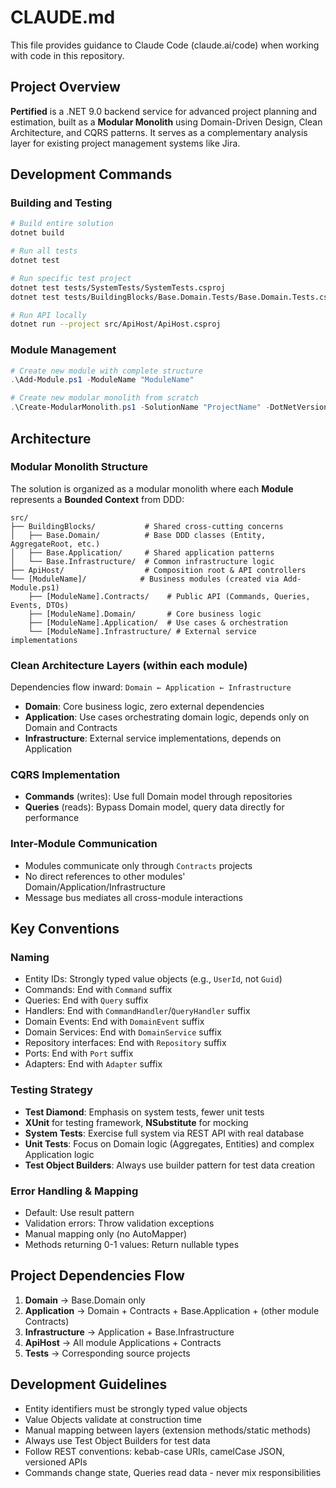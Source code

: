 # CLAUDE.md

This file provides guidance to Claude Code (claude.ai/code) when working with code in this repository.

## Project Overview

**Pertified** is a .NET 9.0 backend service for advanced project planning and estimation, built as a **Modular Monolith** using Domain-Driven Design, Clean Architecture, and CQRS patterns. It serves as a complementary analysis layer for existing project management systems like Jira.

## Development Commands

### Building and Testing
```bash
# Build entire solution
dotnet build

# Run all tests
dotnet test

# Run specific test project
dotnet test tests/SystemTests/SystemTests.csproj
dotnet test tests/BuildingBlocks/Base.Domain.Tests/Base.Domain.Tests.csproj

# Run API locally
dotnet run --project src/ApiHost/ApiHost.csproj
```

### Module Management
```powershell
# Create new module with complete structure
.\Add-Module.ps1 -ModuleName "ModuleName"

# Create new modular monolith from scratch
.\Create-ModularMonolith.ps1 -SolutionName "ProjectName" -DotNetVersion "net9.0"
```

## Architecture

### Modular Monolith Structure
The solution is organized as a modular monolith where each **Module** represents a **Bounded Context** from DDD:

```
src/
├── BuildingBlocks/           # Shared cross-cutting concerns
│   ├── Base.Domain/          # Base DDD classes (Entity, AggregateRoot, etc.)
│   ├── Base.Application/     # Shared application patterns
│   └── Base.Infrastructure/  # Common infrastructure logic
├── ApiHost/                  # Composition root & API controllers
└── [ModuleName]/            # Business modules (created via Add-Module.ps1)
    ├── [ModuleName].Contracts/    # Public API (Commands, Queries, Events, DTOs)
    ├── [ModuleName].Domain/       # Core business logic
    ├── [ModuleName].Application/  # Use cases & orchestration
    └── [ModuleName].Infrastructure/ # External service implementations
```

### Clean Architecture Layers (within each module)
Dependencies flow inward: `Domain ← Application ← Infrastructure`

- **Domain**: Core business logic, zero external dependencies
- **Application**: Use cases orchestrating domain logic, depends only on Domain and Contracts
- **Infrastructure**: External service implementations, depends on Application

### CQRS Implementation
- **Commands** (writes): Use full Domain model through repositories
- **Queries** (reads): Bypass Domain model, query data directly for performance

### Inter-Module Communication
- Modules communicate only through `Contracts` projects
- No direct references to other modules' Domain/Application/Infrastructure
- Message bus mediates all cross-module interactions

## Key Conventions

### Naming
- Entity IDs: Strongly typed value objects (e.g., `UserId`, not `Guid`)
- Commands: End with `Command` suffix
- Queries: End with `Query` suffix  
- Handlers: End with `CommandHandler`/`QueryHandler` suffix
- Domain Events: End with `DomainEvent` suffix
- Domain Services: End with `DomainService` suffix
- Repository interfaces: End with `Repository` suffix
- Ports: End with `Port` suffix
- Adapters: End with `Adapter` suffix

### Testing Strategy
- **Test Diamond**: Emphasis on system tests, fewer unit tests
- **XUnit** for testing framework, **NSubstitute** for mocking
- **System Tests**: Exercise full system via REST API with real database
- **Unit Tests**: Focus on Domain logic (Aggregates, Entities) and complex Application logic
- **Test Object Builders**: Always use builder pattern for test data creation

### Error Handling & Mapping
- Default: Use result pattern
- Validation errors: Throw validation exceptions
- Manual mapping only (no AutoMapper)
- Methods returning 0-1 values: Return nullable types

## Project Dependencies Flow

1. **Domain** → Base.Domain only
2. **Application** → Domain + Contracts + Base.Application + (other module Contracts)
3. **Infrastructure** → Application + Base.Infrastructure
4. **ApiHost** → All module Applications + Contracts
5. **Tests** → Corresponding source projects

## Development Guidelines

- Entity identifiers must be strongly typed value objects
- Value Objects validate at construction time
- Manual mapping between layers (extension methods/static methods)
- Always use Test Object Builders for test data
- Follow REST conventions: kebab-case URIs, camelCase JSON, versioned APIs
- Commands change state, Queries read data - never mix responsibilities